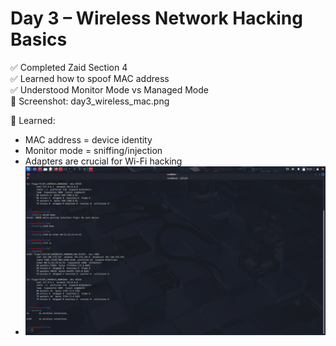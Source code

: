 # Day 3 – Wireless Network Hacking Basics

✅ Completed Zaid Section 4  
✅ Learned how to spoof MAC address  
✅ Understood Monitor Mode vs Managed Mode  
📸 Screenshot: day3_wireless_mac.png

🧠 Learned:
- MAC address = device identity
- Monitor mode = sniffing/injection
- Adapters are crucial for Wi-Fi hacking
- ![Screenshot](./day3_wireless_mac.png)

